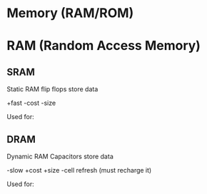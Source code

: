 # Memory (RAM/ROM)

# RAM (Random Access Memory)

## SRAM

Static RAM
flip flops store data

+fast
-cost
-size

Used for:

## DRAM

Dynamic RAM
Capacitors store data

-slow
+cost
+size
-cell refresh (must recharge it)

Used for:


